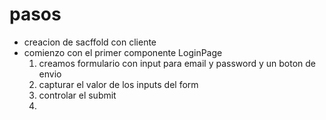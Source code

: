 # pasos 
- creacion de sacffold con cliente
- comienzo con el primer componente LoginPage
    1. creamos formulario con input para email y password y un boton de envio
    2. capturar el valor de los inputs del form
    3. controlar el submit
    4. 